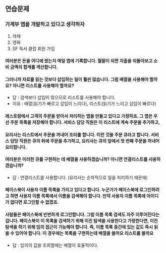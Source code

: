 ## 연습문제

### 가계부 앱을 개발하고 있다고 생각하자
1. 야채
2. 영화
3. SF 독서 클럽 회원 가입
#### 여러분은 돈을 어디에 썼는지 매일 앱에 기록합니다. 월말이 되면 지출을 되돌아보고 소비 금액의 합계를 계산합니다.
#### 그러니까 자료를 읽는 것보다 삽입하는 일이 훨씬 많습니다. 그럼 배열을 사용해야 할까요? 아니면 리스트를 사용해야 할까요?

- 답 : 검색보다 삽입이 많으므로 리스트를 사용해야 합니다.
- 이유 : 배열(읽기가 빠르고 삽입이 느리다), 리스트(읽기가 느리고 삽입이 빠르다)

#### 레스토랑에서 고객의 주문을 받아서 처리하는 앱을 만들고 있다고 가정하죠. 그 앱은 우선 주문 목록을 저장해야 합니다. 서비스 담당 직원은 이 리스트에 계속 주문을 추가하고,
#### 요리사는 리스트에서 주문을 꺼내어 조리를 합니다. 이런 것을 주문 큐라고 합니다. 서비스 담당 직원은 큐의 뒤에 주문을 추가하고, 요리사는 큐의 앞에서 첫 번째 주문을 꺼내어 요리합니다. 
#### 여러분은 이러한 큐를 구현하는 데 배열을 사용하겠습니까? 아니면 연결리스트를 사용하겠습니까?

- 답 : 연결리스트를 사용합니다. (요리사는 순차적으로 일을 처리하기 때문에)

#### 페이스북이 사용자 이름 목록을 가지고 있다고 합니다. 누군가가 페이스북에 로그인하려고 하면 사용자 이름 목록에서 이름을 검색해야 합니다. 만약 사용자 이름 목록에 아이디가 없다면 로그인할 수 없겠죠.
#### 사람들은 페이스북에 빈번하게 로그인합니다. 그럼 이름 목록 검색도 자주 이루어진다는겁니다. 페이스북이 이 목록을 검색하기 위해 이진 탐색을 사용한다고 가정한다면, 이진 탐색을 하기 위해 임의 접근이 가능해야 합니다. 즉, 이름 목록 중간에 있는 값도 즉시 읽을 수 있어야 합니다. 이 경우에는 목록을 구현하는데 배열을 쓸까요 리스트를 쓸까요

- 답 : 임의의 값을 조회할때는 배열이 효율적이다. 